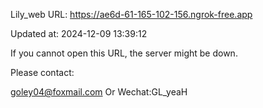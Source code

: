 Lily_web URL: https://ae6d-61-165-102-156.ngrok-free.app

Updated at: 2024-12-09 13:39:12

If you cannot open this URL, the server might be down.

Please contact: 

goley04@foxmail.com Or Wechat:GL_yeaH